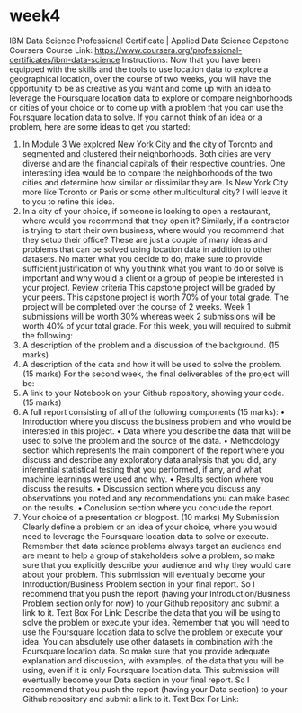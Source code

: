 # week4
IBM Data Science Professional Certificate | Applied Data Science Capstone
Coursera Course Link: https://www.coursera.org/professional-certificates/ibm-data-science
Instructions:
Now that you have been equipped with the skills and the tools to use location data to explore a geographical location, over the course of two weeks, you will have the opportunity to be as creative as you want and come up with an idea to leverage the Foursquare location data to explore or compare neighborhoods or cities of your choice or to come up with a problem that you can use the Foursquare location data to solve. If you cannot think of an idea or a problem, here are some ideas to get you started:
1.	In Module 3 We explored New York City and the city of Toronto and segmented and clustered their neighborhoods. Both cities are very diverse and are the financial capitals of their respective countries. One interesting idea would be to compare the neighborhoods of the two cities and determine how similar or dissimilar they are. Is New York City more like Toronto or Paris or some other multicultural city? I will leave it to you to refine this idea.
2.	In a city of your choice, if someone is looking to open a restaurant, where would you recommend that they open it? Similarly, if a contractor is trying to start their own business, where would you recommend that they setup their office?
These are just a couple of many ideas and problems that can be solved using location data in addition to other datasets. No matter what you decide to do, make sure to provide sufficient justification of why you think what you want to do or solve is important and why would a client or a group of people be interested in your project.
Review criteria
This capstone project will be graded by your peers. This capstone project is worth 70% of your total grade. The project will be completed over the course of 2 weeks. Week 1 submissions will be worth 30% whereas week 2 submissions will be worth 40% of your total grade.
For this week, you will required to submit the following:
1.	A description of the problem and a discussion of the background. (15 marks)
2.	A description of the data and how it will be used to solve the problem. (15 marks)
For the second week, the final deliverables of the project will be:
1.	A link to your Notebook on your Github repository, showing your code. (15 marks)
2.	A full report consisting of all of the following components (15 marks):
•	Introduction where you discuss the business problem and who would be interested in this project.
•	Data where you describe the data that will be used to solve the problem and the source of the data.
•	Methodology section which represents the main component of the report where you discuss and describe any exploratory data analysis that you did, any inferential statistical testing that you performed, if any, and what machine learnings were used and why.
•	Results section where you discuss the results.
•	Discussion section where you discuss any observations you noted and any recommendations you can make based on the results.
•	Conclusion section where you conclude the report.
3.	Your choice of a presentation or blogpost. (10 marks)
My Submission
Clearly define a problem or an idea of your choice, where you would need to leverage the Foursquare location data to solve or execute. Remember that data science problems always target an audience and are meant to help a group of stakeholders solve a problem, so make sure that you explicitly describe your audience and why they would care about your problem.
This submission will eventually become your Introduction/Business Problem section in your final report. So I recommend that you push the report (having your Introduction/Business Problem section only for now) to your Github repository and submit a link to it.
Text Box For Link:
Describe the data that you will be using to solve the problem or execute your idea. Remember that you will need to use the Foursquare location data to solve the problem or execute your idea. You can absolutely use other datasets in combination with the Foursquare location data. So make sure that you provide adequate explanation and discussion, with examples, of the data that you will be using, even if it is only Foursquare location data.
This submission will eventually become your Data section in your final report. So I recommend that you push the report (having your Data section) to your Github repository and submit a link to it.
Text Box For Link:

